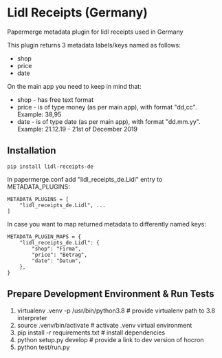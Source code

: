 Lidl Receipts (Germany) 
=======================

Papermerge metadata plugin for lidl receipts  used in Germany

This plugin returns 3 metadata labels/keys named as follows:

* shop
* price
* date

On the main app you need to keep in mind that:

* shop - has free text format
* price - is of type money (as per main app), with
    format "dd,cc". Example: 38,95
* date - is of type date (as per main app), with
    format "dd.mm.yy". Example: 21.12.19 - 21st of December 2019

## Installation

    pip install lidl-receipts-de

In papermerge.conf add "lidl_receipts_de.Lidl" entry to METADATA_PLUGINS:

    METADATA_PLUGINS = [
        "lidl_receipts_de.Lidl", ...
    ]

In case you want to map returned metadata to differently named keys:


    METADATA_PLUGIN_MAPS = {
        "lidl_receipts_de.Lidl": {
            "shop": "Firma",
            "price": "Betrag",
            "date": "Datum",
        },
    }



## Prepare Development Environment & Run Tests
    
1. virtualenv .venv -p /usr/bin/python3.8  # provide virtualenv path to 3.8 interpreter
2. source .venv/bin/activate  # activate .venv virtual environment
3. pip install -r requirements.txt # install dependencies
4. python setup.py develop  # provide a link to dev version of hocron
5. python test/run.py

